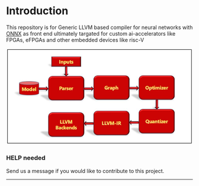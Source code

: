 # Introduction

This repository is for Generic LLVM based compiler for neural networks with [ONNX](https://onnx.ai/) as front end ultimately targated for custom ai-accelerators like FPGAs, eFPGAs and other embedded devices like risc-V

![dnn Compiler Architecture](misc/dnnCompilerArch.jpg)

### HELP needed
Send us a message if you would like to contribute to this project.

---

